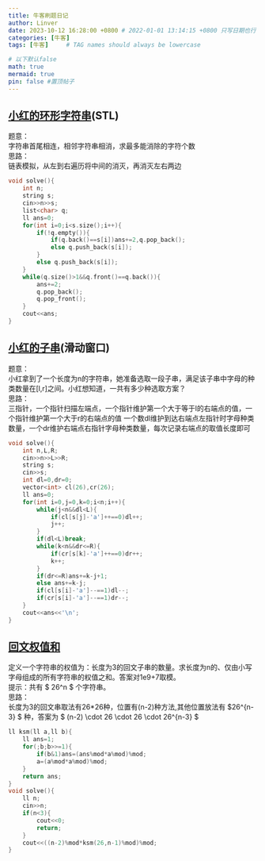 ```yaml
---
title: 牛客刷题日记
author: Linver
date: 2023-10-12 16:28:00 +0800 # 2022-01-01 13:14:15 +0800 只写日期也行；不写秒也行；这样也行 2022-03-09T00:55:42+08:00
categories: [牛客]
tags: [牛客]     # TAG names should always be lowercase

# 以下默认false
math: true
mermaid: true
pin: false #置顶帖子
---
```

## [小红的环形字符串](https://ac.nowcoder.com/acm/contest/65821/A)(STL)
题意：  
字符串首尾相连，相邻字符串相消，求最多能消除的字符个数  
思路：  
链表模拟，从左到右遍历将中间的消灭，再消灭左右两边  
```c++
void solve(){
    int n;
    string s;
    cin>>n>>s;
    list<char> q;
    ll ans=0;
    for(int i=0;i<s.size();i++){
        if(!q.empty()){
            if(q.back()==s[i])ans+=2,q.pop_back();
            else q.push_back(s[i]);
        }
        else q.push_back(s[i]);
    }
    while(q.size()>1&&q.front()==q.back()){
        ans+=2;
        q.pop_back();
        q.pop_front();
    }
    cout<<ans;
}
```
## [小红的子串](https://ac.nowcoder.com/acm/contest/65821/C)(滑动窗口)
题意：  
小红拿到了一个长度为n的字符串，她准备选取一段子串，满足该子串中字母的种类数量在[l,r]之间。小红想知道，一共有多少种选取方案？  
思路：  
三指针，一个指针扫描左端点，一个指针维护第一个大于等于l的右端点的值，一个指针维护第一个大于r的右端点的值
一个数dl维护到达右端点左指针时字母种类数量，一个dr维护右端点右指针字母种类数量，每次记录右端点的取值长度即可  
```c++
void solve(){
    int n,L,R;
    cin>>n>>L>>R;
    string s;
    cin>>s;
    int dl=0,dr=0;
    vector<int> cl(26),cr(26);
    ll ans=0;
    for(int i=0,j=0,k=0;i<n;i++){
        while(j<n&&dl<L){
            if(cl[s[j]-'a']++==0)dl++;
            j++;
        }
        if(dl<L)break;
        while(k<n&&dr<=R){
            if(cr[s[k]-'a']++==0)dr++;
            k++;
        }
        if(dr<=R)ans+=k-j+1;
        else ans+=k-j;
        if(cl[s[i]-'a']--==1)dl--;
        if(cr[s[i]-'a']--==1)dr--;
    }
    cout<<ans<<'\n';
}
```
## [回文权值和]()
定义一个字符串的权值为：长度为3的回文子串的数量。求长度为n的、仅由小写字母组成的所有字符串的权值之和。答案对1e9+7取模。  
提示：共有 $ 26^n $ 个字符串。  
思路：  
长度为3的回文串取法有26*26种，位置有(n-2)种方法,其他位置放法有 $26^{n-3} $ 种，答案为 $ (n-2) \cdot 26 \cdot 26 \cdot 26^{n-3} $   
```c++
ll ksm(ll a,ll b){
    ll ans=1;
    for(;b;b>>=1){
        if(b&1)ans=(ans%mod*a%mod)%mod;
        a=(a%mod*a%mod)%mod;
    }
    return ans;
}
void solve(){
    ll n;
    cin>>n;
    if(n<3){
        cout<<0;
        return;
    }
    cout<<((n-2)%mod*ksm(26,n-1)%mod)%mod;
}
```